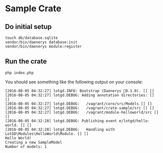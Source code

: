 # Sample Crate

## Do initial setup
```
touch db/database.sqlite
vendor/bin/daenerys database:init
vendor/bin/daenerys module:register
```

## Run the crate
```
php index.php

```

You should see something like the following output on your console:
```
[2016-08-05 04:32:27] lotgd.INFO: Bootstrap (Daenerys 🐲0.1.0). [] []
[2016-08-05 04:32:27] lotgd.DEBUG: Adding annotation directories: [] []
[2016-08-05 04:32:27] lotgd.DEBUG:   /vagrant/core/src/Models [] []
[2016-08-05 04:32:27] lotgd.DEBUG:   /vagrant/crate-sample/src [] []
[2016-08-05 04:32:27] lotgd.DEBUG:   /vagrant/module-helloworld/src [] []
[2016-08-05 04:32:28] lotgd.DEBUG: Publishing event e/lotgd/hello-world. [] []
[2016-08-05 04:32:28] lotgd.DEBUG:   Handling with LotGD\Modules\HelloWorld\Module. [] []
Hello World!
Creating a new SampleModel
Number of models: 1
```
